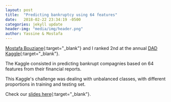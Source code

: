 ```yaml
---
layout: post
title:  "Predicting bankruptcy using 64 features"
date:   2018-02-22 23:34:19 -0500
categories: jekyll update
header-img: "media/img/header.png"
author: Yassine & Mostafa
---
```

[Mostafa Bouziane](https://github.com/MostafaBouziane){:target="_blank"} and I ranked 2nd at the annual [DAD Kaggle](https://www.kaggle.com/c/dad-bankruptcy-prediction-challenge-2018){:target="_blank"}.

The Kaggle consisted in predicting bankrupt compagnies based on 64 features from their financial reports.

This Kaggle's challenge was dealing with unbalanced classes, with different proportions in training and testing set.


Check our [slides here](/media/bankruptcy_challenge/Bankruptcy_kaggle_slides.slides.html){:target="_blank"}.

